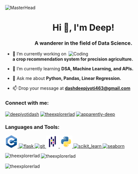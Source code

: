 ![MasterHead](https://deschenesregnier.com/wp-content/uploads/2016/01/Technology-adaptation-1024x269.jpg)
<h1 align="center">Hi 👋, I'm Deep!</h1>
<h3 align="center">A wanderer in the field of Data Science.</h3>
<img align="right" alt="Coding" width="300" src="https://i.pinimg.com/originals/41/7e/be/417ebee986aec41629278b1e04cfbfe9.gif">

- 🔭 I’m currently working on **a crop recommendation system for precision agriculture.**

- 🌱 I’m currently learning **DSA, Machine Learning, and APIs.**

- 💬 Ask me about **Python, Pandas, Linear Regression.**

- 📫 Drop your message at **dashdeepjyoti463@gmail.com**

<h3 align="left">Connect with me:</h3>
<p align="left">
<a href="https://linkedin.com/in/deepjyotidash" target="blank"><img align="center" src="https://raw.githubusercontent.com/rahuldkjain/github-profile-readme-generator/master/src/images/icons/Social/linked-in-alt.svg" alt="deepjyotidash" height="30" width="40" /></a>
<a href="https://www.hackerrank.com/theexplorerlad" target="blank"><img align="center" src="https://raw.githubusercontent.com/rahuldkjain/github-profile-readme-generator/master/src/images/icons/Social/hackerrank.svg" alt="theexplorerlad" height="30" width="40" /></a>
<a href="https://www.leetcode.com/apparently-deep" target="blank"><img align="center" src="https://raw.githubusercontent.com/rahuldkjain/github-profile-readme-generator/master/src/images/icons/Social/leet-code.svg" alt="apparently-deep" height="30" width="40" /></a>
</p>

<h3 align="left">Languages and Tools:</h3>
<p align="left"> <a href="https://www.w3schools.com/cpp/" target="_blank" rel="noreferrer"> <img src="https://raw.githubusercontent.com/devicons/devicon/master/icons/cplusplus/cplusplus-original.svg" alt="cplusplus" width="40" height="40"/> </a> <a href="https://flask.palletsprojects.com/" target="_blank" rel="noreferrer"> <img src="https://www.vectorlogo.zone/logos/pocoo_flask/pocoo_flask-icon.svg" alt="flask" width="40" height="40"/> </a> <a href="https://git-scm.com/" target="_blank" rel="noreferrer"> <img src="https://www.vectorlogo.zone/logos/git-scm/git-scm-icon.svg" alt="git" width="40" height="40"/> </a> <a href="https://pandas.pydata.org/" target="_blank" rel="noreferrer"> <img src="https://raw.githubusercontent.com/devicons/devicon/2ae2a900d2f041da66e950e4d48052658d850630/icons/pandas/pandas-original.svg" alt="pandas" width="40" height="40"/> </a> <a href="https://www.python.org" target="_blank" rel="noreferrer"> <img src="https://raw.githubusercontent.com/devicons/devicon/master/icons/python/python-original.svg" alt="python" width="40" height="40"/> </a> <a href="https://scikit-learn.org/" target="_blank" rel="noreferrer"> <img src="https://upload.wikimedia.org/wikipedia/commons/0/05/Scikit_learn_logo_small.svg" alt="scikit_learn" width="40" height="40"/> </a> <a href="https://seaborn.pydata.org/" target="_blank" rel="noreferrer"> <img src="https://seaborn.pydata.org/_images/logo-mark-lightbg.svg" alt="seaborn" width="40" height="40"/> </a> </p>

<p><img align="left" src="https://github-readme-stats.vercel.app/api/top-langs?username=theexplorerlad&show_icons=true&locale=en&layout=compact" alt="theexplorerlad" /></p>

<p>&nbsp;<img align="center" src="https://github-readme-stats.vercel.app/api?username=theexplorerlad&show_icons=true&locale=en" alt="theexplorerlad" /></p>

<p><img align="center" src="https://github-readme-streak-stats.herokuapp.com/?user=theexplorerlad&" alt="theexplorerlad" /></p>










